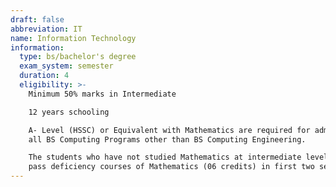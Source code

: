 ```yaml
---
draft: false
abbreviation: IT
name: Information Technology
information:
  type: bs/bachelor's degree
  exam_system: semester
  duration: 4
  eligibility: >-
    Minimum 50% marks in Intermediate

    12 years schooling

    A- Level (HSSC) or Equivalent with Mathematics are required for admission in
    all BS Computing Programs other than BS Computing Engineering. 

    The students who have not studied Mathematics at intermediate level have to
    pass deficiency courses of Mathematics (06 credits) in first two semesters.
---
```

